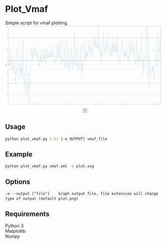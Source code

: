 # Plot_Vmaf
Simple script for vmaf plotting.  
![](plot.svg)

## Usage
```bash
python plot_vmaf.py [-h] [-o OUTPUT] vmaf_file
```

## Example
```bash
python plot_vmaf.py vmaf.xml -o plot.svg
```

## Options
```
-o --output ["file"]    Graph output file, file extension will change type of output (default plot.png)
```

## Requirements
Python 3  
Matplotlib  
Numpy
